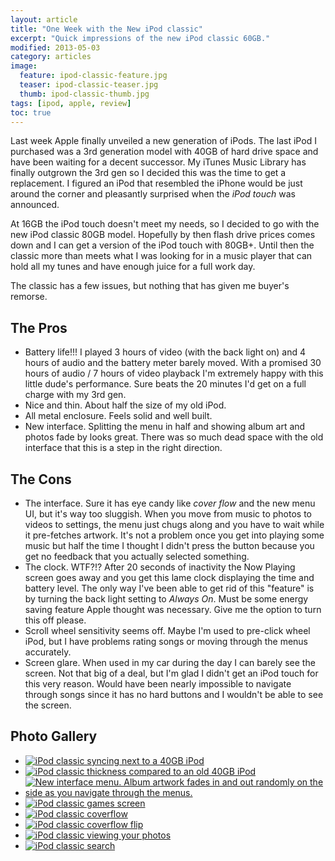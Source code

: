 ```yaml
---
layout: article
title: "One Week with the New iPod classic"
excerpt: "Quick impressions of the new iPod classic 60GB."
modified: 2013-05-03
category: articles
image: 
  feature: ipod-classic-feature.jpg
  teaser: ipod-classic-teaser.jpg
  thumb: ipod-classic-thumb.jpg
tags: [ipod, apple, review]
toc: true
---
```


Last week Apple finally unveiled a new generation of iPods. The last iPod I purchased was a 3rd generation model with 40GB of hard drive space and have been waiting for a decent successor. My iTunes Music Library has finally outgrown the 3rd gen so I decided this was the time to get a replacement. I figured an iPod that resembled the iPhone would be just around the corner and pleasantly surprised when the *iPod touch* was announced.

At 16GB the iPod touch doesn't meet my needs, so I decided to go with the new iPod classic 80GB model. Hopefully by then flash drive prices comes down and I can get a version of the iPod touch with 80GB+. Until then the classic more than meets what I was looking for in a music player that can hold all my tunes and have enough juice for a full work day.

The classic has a few issues, but nothing that has given me buyer's remorse.

## The Pros

*	Battery life!!! I played 3 hours of video (with the back light on) and 4 hours of audio and the battery meter barely moved. With a promised 30 hours of audio / 7 hours of video playback I'm extremely happy with this little dude's performance. Sure beats the 20 minutes I'd get on a full charge with my 3rd gen.
*	Nice and thin. About half the size of my old iPod.
*	All metal enclosure. Feels solid and well built.
*	New interface. Splitting the menu in half and showing album art and photos fade by looks great. There was so much dead space with the old interface that this is a step in the right direction.

## The Cons

*	The interface. Sure it has eye candy like *cover flow* and the new menu UI, but it's way too sluggish. When you move from music to photos to videos to settings, the menu just chugs along and you have to wait while it pre-fetches artwork. It's not a problem once you get into playing some music but half the time I thought I didn't press the button because you get no feedback that you actually selected something.
*	The clock. WTF?!? After 20 seconds of inactivity the Now Playing screen goes away and you get this lame clock displaying the time and battery level. The only way I've been able to get rid of this "feature" is by turning the back light setting to *Always On*. Must be some energy saving feature Apple thought was necessary. Give me the option to turn this off please.
*	Scroll wheel sensitivity seems off. Maybe I'm used to pre-click wheel iPod, but I have problems rating songs or moving through the menus accurately.
*	Screen glare. When used in my car during the day I can barely see the screen. Not that big of a deal, but I'm glad I didn't get an iPod touch for this very reason. Would have been nearly impossible to navigate through songs since it has no hard buttons and I wouldn't be able to see the screen.

## Photo Gallery

<ul class="th-grid">
	<li>
    <a href="{{ site.url }}/images/80.jpg"><img src="{{ site.url }}/images/80t.jpg" alt="iPod classic syncing next to a 40GB iPod"></a>
  </li>
	<li>
    <a href="{{ site.url }}/images/81.jpg"><img src="{{ site.url }}/images/81t.jpg" alt="iPod classic thickness compared to an old 40GB iPod"></a>
  </li>
	<li>
    <a href="{{ site.url }}/images/82.jpg"><img src="{{ site.url }}/images/82t.jpg" alt="New interface menu. Album artwork fades in and out randomly on the side as you navigate through the menus."></a>
  </li>
	<li>
    <a href="{{ site.url }}/images/83.jpg"><img src="{{ site.url }}/images/83t.jpg" alt="iPod classic games screen"></a>
  </li>
	<li>
    <a href="{{ site.url }}/images/84.jpg"><img src="{{ site.url }}/images/84t.jpg" alt="iPod classic coverflow"></a>
  </li>
	<li>
    <a href="{{ site.url }}/images/85.jpg"><img src="{{ site.url }}/images/85t.jpg" alt="iPod classic coverflow flip"></a>
  </li>
	<li>
    <a href="{{ site.url }}/images/86.jpg"><img src="{{ site.url }}/images/86t.jpg" alt="iPod classic viewing your photos"></a>
  </li>
	<li>
    <a href="{{ site.url }}/images/87.jpg"><img src="{{ site.url }}/images/87t.jpg" alt="iPod classic search"></a>
  </li>
</ul>
